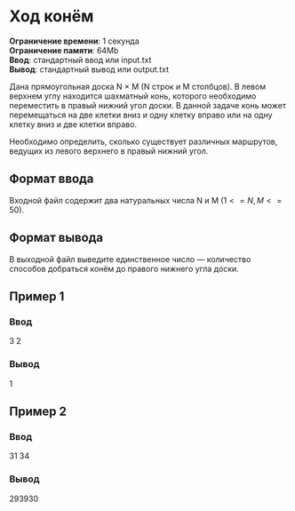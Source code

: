 # Ход конём

**Ограничение времени**: 1 секунда  
**Ограничение памяти**: 64Mb  
**Ввод**: стандартный ввод или input.txt  
**Вывод**: стандартный вывод или output.txt

Дана прямоугольная доска N × M (N строк и M столбцов). В левом верхнем углу находится шахматный конь, которого необходимо переместить в правый нижний угол доски. В данной задаче конь может перемещаться на две клетки вниз и одну клетку вправо или на одну клетку вниз и две клетки вправо.

Необходимо определить, сколько существует различных маршрутов, ведущих из левого верхнего в правый нижний угол.

## Формат ввода

Входной файл содержит два натуральных числа N и M $(1 <= N, M <= 50)$.

## Формат вывода

В выходной файл выведите единственное число — количество способов добраться конём до правого нижнего угла доски.

## Пример 1

### Ввод

3 2

### Вывод

1

## Пример 2

### Ввод

31 34

### Вывод

293930
